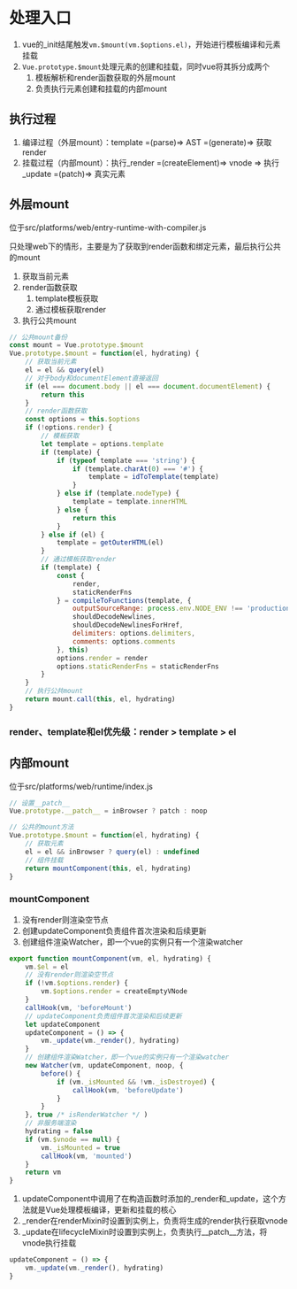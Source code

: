# 处理入口
1. vue的_init结尾触发`vm.$mount(vm.$options.el)`，开始进行模板编译和元素挂载
2. `Vue.prototype.$mount`处理元素的创建和挂载，同时vue将其拆分成两个
   1. 模板解析和render函数获取的外层mount
   2. 负责执行元素创建和挂载的内部mount

## 执行过程

1. 编译过程（外层mount）：template =(parse)=> AST =(generate)=> 获取render
2. 挂载过程（内部mount）：执行_render =(createElement)=> vnode => 执行_update =(patch)=> 真实元素

## 外层mount

位于src/platforms/web/entry-runtime-with-compiler.js

只处理web下的情形，主要是为了获取到render函数和绑定元素，最后执行公共的mount
1. 获取当前元素
2. render函数获取
   1. template模板获取
   2. 通过模板获取render
3. 执行公共mount

```js
// 公共mount备份
const mount = Vue.prototype.$mount
Vue.prototype.$mount = function(el, hydrating) {
    // 获取当前元素
    el = el && query(el)
    // 对于body和documentElement直接返回
    if (el === document.body || el === document.documentElement) {
        return this
    }
    // render函数获取
    const options = this.$options
    if (!options.render) {
        // 模板获取
        let template = options.template
        if (template) {
            if (typeof template === 'string') {
                if (template.charAt(0) === '#') {
                    template = idToTemplate(template)
                }
            } else if (template.nodeType) {
                template = template.innerHTML
            } else {
                return this
            }
        } else if (el) {
            template = getOuterHTML(el)
        }
        // 通过模板获取render
        if (template) {
            const {
                render,
                staticRenderFns
            } = compileToFunctions(template, {
                outputSourceRange: process.env.NODE_ENV !== 'production',
                shouldDecodeNewlines,
                shouldDecodeNewlinesForHref,
                delimiters: options.delimiters,
                comments: options.comments
            }, this)
            options.render = render
            options.staticRenderFns = staticRenderFns
        }
    }
    // 执行公共mount
    return mount.call(this, el, hydrating)
}
```

### render、template和el优先级：render > template > el

## 内部mount

位于src/platforms/web/runtime/index.js

```js
// 设置__patch__
Vue.prototype.__patch__ = inBrowser ? patch : noop

// 公共的mount方法
Vue.prototype.$mount = function(el, hydrating) {
    // 获取元素
    el = el && inBrowser ? query(el) : undefined
    // 组件挂载
    return mountComponent(this, el, hydrating)
}
```

### mountComponent

1. 没有render则渲染空节点
2. 创建updateComponent负责组件首次渲染和后续更新
3. 创建组件渲染Watcher，即一个vue的实例只有一个渲染watcher

```js
export function mountComponent(vm, el, hydrating) {
    vm.$el = el
    // 没有render则渲染空节点
    if (!vm.$options.render) {
        vm.$options.render = createEmptyVNode
    }
    callHook(vm, 'beforeMount')
    // updateComponent负责组件首次渲染和后续更新
    let updateComponent
    updateComponent = () => {
        vm._update(vm._render(), hydrating)
    }
    // 创建组件渲染Watcher，即一个vue的实例只有一个渲染watcher
    new Watcher(vm, updateComponent, noop, {
        before() {
            if (vm._isMounted && !vm._isDestroyed) {
                callHook(vm, 'beforeUpdate')
            }
        }
    }, true /* isRenderWatcher */ )
    // 非服务端渲染
    hydrating = false
    if (vm.$vnode == null) {
        vm._isMounted = true
        callHook(vm, 'mounted')
    }
    return vm
}
```

1. updateComponent中调用了在构造函数时添加的_render和_update，这个方法就是Vue处理模板编译，更新和挂载的核心
2. _render在renderMixin时设置到实例上，负责将生成的render执行获取vnode
3. _update在lifecycleMixin时设置到实例上，负责执行__patch__方法，将vnode执行挂载

```js
updateComponent = () => {
    vm._update(vm._render(), hydrating)
}
```

